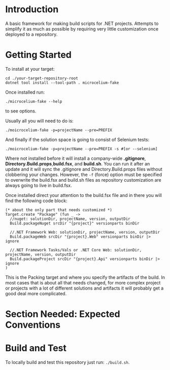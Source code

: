 # Introduction
A basic framework for making build scripts for .NET projects. Attempts
to simplify it as much as possible by requiring very little
customization once deployed to a repository.

# Getting Started
To install at your target:
```
cd ./your-target-repository-root
dotnet tool install --tool-path . microcelium-fake
```

Once installed run:
```
./microcelium-fake --help
```
to see options.

Usually all you will need to do is:
```
./moicrocelium-fake -p=projectName --pre=PREFIX
```

And finally if the solution space is going to consist of Selenium
tests:
```
./moicrocelium-fake -p=projectName --pre=PREFIX -s #[or --selenium]
```

Where not installed before it will install a company-wide
**.gitignore**, **Directory.Build.props**,**build.fsx**, and
**build.sh**. You can run it after an update and it will sync the
.gitignore and Directory.Build.props files without clobbering your
changes. However, the `-f` (force) option must be specified to
overwrite the build.fsx and build.sh files as repository customization
are always going to live in build.fsx.

Once installed direct your attention to the build.fsx file and in
there you will find the following code block:
```
(* about the only part that needs customized *)
Target.create "Package" (fun _ ->
  //nuget: solutionDir, projectName, version, outputDir
  Build.packageNuget srcDir "{project}" versionparts binDir

  //.NET Framework Web: solutionDir, projectName, version, outputDir
  Build.packageWeb srcDir "{project}.Web" versionparts binDir |> ignore

  //.NET Framework Tasks/Vals or .NET Core Web: solutionDir, projectName, version, outputDir
  Build.packageProject srcDir "{project}.Api" versionparts binDir |> ignore
)
```

This is the Packing target and where you specify the artifacts of the
build. In most cases that is about all that needs changed, for more
complex project or projects with a lot of different solutions and
artifacts it will probably get a good deal more complicated.

# Section Needed: Expected Conventions

# Build and Test
To locally build and test this repository just run: `./build.sh`.
